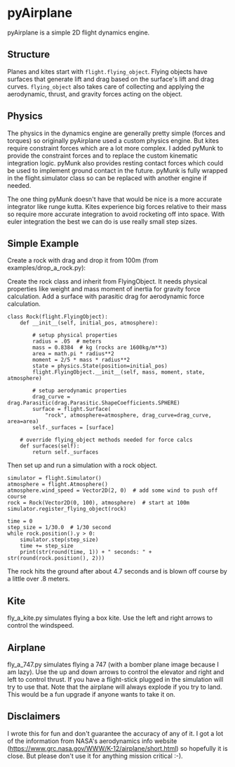# pyAirplane
pyAirplane is a simple 2D flight dynamics engine.

## Structure
Planes and kites start with `flight.flying_object`. Flying objects have surfaces that generate
lift and drag based on the surface's lift and drag curves. `flying_object` also takes care of 
collecting and applying the aerodynamic, thrust, and gravity forces acting on the object.

## Physics
The physics in the dynamics engine are generally pretty simple (forces and torques) so originally 
pyAirplane used a custom physics engine. But kites require constraint forces which are a lot more
complex. I added pyMunk to provide the constraint forces and to replace the custom kinematic integration
logic. pyMunk also provides resting contact forces which could be used to implement ground contact
in the future. pyMunk is fully wrapped in the flight.simulator class so can be replaced with another engine
if needed. 

The one thing pyMunk doesn't have that would be nice is a more accurate integrator like
runge kutta. Kites experience big forces relative to their mass so require more accurate integration
to avoid rocketing off into space. With euler integration the best we can do is use really small step 
sizes.

## Simple Example
Create a rock with drag and drop it from 100m (from examples/drop_a_rock.py):

Create the rock class and inherit from FlyingObject. It needs physical properties like
weight and mass moment of inertia for gravity force calculation. Add a surface with parasitic
drag for aerodynamic force calculation.
```
class Rock(flight.FlyingObject):
    def __init__(self, initial_pos, atmosphere):

        # setup physical properties
        radius = .05  # meters
        mass = 0.8384  # kg (rocks are 1600kg/m**3)
        area = math.pi * radius**2
        moment = 2/5 * mass * radius**2
        state = physics.State(position=initial_pos)
        flight.FlyingObject.__init__(self, mass, moment, state, atmosphere)

        # setup aerodynamic properties
        drag_curve = drag.Parasitic(drag.Parasitic.ShapeCoefficients.SPHERE)
        surface = flight.Surface(
            "rock", atmosphere=atmosphere, drag_curve=drag_curve, area=area)
        self._surfaces = [surface]

    # override flying_object methods needed for force calcs
    def surfaces(self):
        return self._surfaces
```

Then set up and run a simulation with a rock object.

```
simulator = flight.Simulator()
atmosphere = flight.Atmosphere()
atmosphere.wind_speed = Vector2D(2, 0)  # add some wind to push off course
rock = Rock(Vector2D(0, 100), atmosphere)  # start at 100m
simulator.register_flying_object(rock)

time = 0
step_size = 1/30.0  # 1/30 second
while rock.position().y > 0:
    simulator.step(step_size)
    time += step_size
    print(str(round(time, 1)) + " seconds: " + str(round(rock.position(), 2)))
```

The rock hits the ground after about 4.7 seconds and is blown off course by a little over .8 meters.

## Kite
fly_a_kite.py simulates flying a box kite. Use the left and right arrows to control the 
windspeed.

## Airplane
fly_a_747.py simulates flying a 747 (with a bomber plane image because I am lazy). Use
the up and down arrows to control the elevator and right and left to control thrust. 
If you have a flight-stick plugged in the simulation will try to use that. Note that
the airplane will always explode if you try to land. This would be a fun upgrade if anyone 
wants to take it on.

## Disclaimers
I wrote this for fun and don't guarantee the accuracy of any of it. I got a lot of the information
from NASA's aerodynamics info website (https://www.grc.nasa.gov/WWW/K-12/airplane/short.html) so
hopefully it is close. But please don't use it for anything mission critical :-).